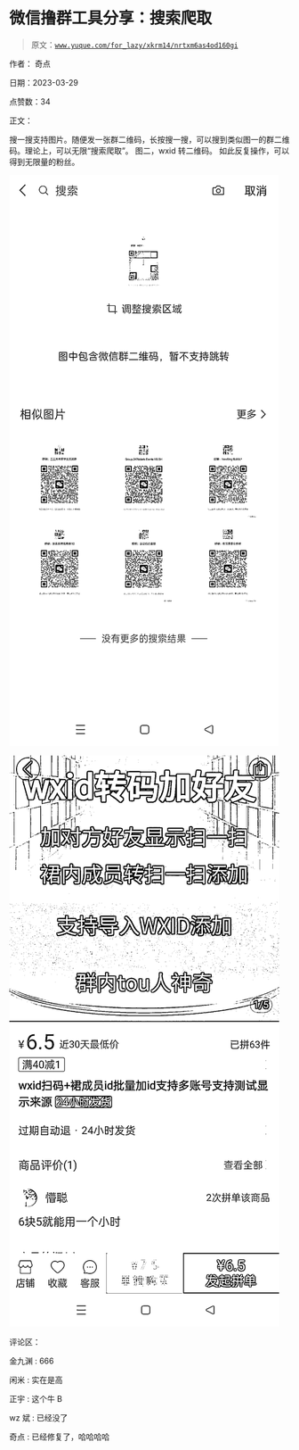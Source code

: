# 微信撸群工具分享：搜索爬取

> 原文：[`www.yuque.com/for_lazy/xkrm14/nrtxm6as4od160gi`](https://www.yuque.com/for_lazy/xkrm14/nrtxm6as4od160gi)

作者： 奇点

日期：2023-03-29

点赞数：34

正文：

搜一搜支持图片。随便发一张群二维码，长按搜一搜，可以搜到类似图一的群二维码。理论上，可以无限“搜索爬取”。 图二，wxid 转二维码。 如此反复操作，可以得到无限量的粉丝。

![](img/9eb2ebc6b9445066b5b6220ee6027225.png)  

![](img/3229437d93af510a84112ca1eb542f4b.png)  

评论区：

金九渊 : 666

闲米 : 实在是高

正宇 : 这个牛 B

wz 斌 : 已经没了

奇点 : 已经修复了，哈哈哈哈




